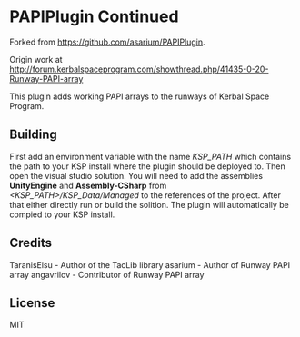 PAPIPlugin Continued
==========
Forked from https://github.com/asarium/PAPIPlugin.

Origin work at 
http://forum.kerbalspaceprogram.com/showthread.php/41435-0-20-Runway-PAPI-array
 

This plugin adds working PAPI arrays to the runways of Kerbal Space Program.

Building
----------
First add an environment variable with the name *KSP_PATH* which contains the path to your KSP install where the plugin should be deployed to.
Then open the visual studio solution. You will need to add the assemblies **UnityEngine** and **Assembly-CSharp** from *<KSP_PATH>/KSP_Data/Managed* to the references of the project. After that either directly run or build the solition. The plugin will automatically be compied to your KSP install.

Credits
----------
TaranisElsu - Author of the TacLib library
asarium - Author of Runway PAPI array
angavrilov - Contributor of Runway PAPI array

License
----------
MIT